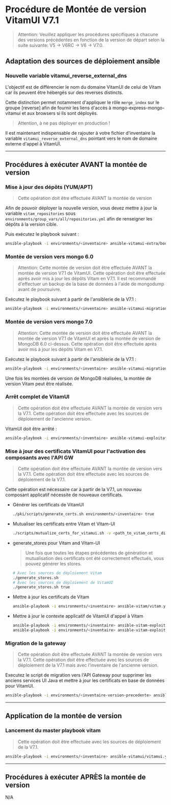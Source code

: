 # Procédure de Montée de version VitamUI V7.1

> Attention: Veuillez appliquer les procédures spécifiques à chacune des versions précédentes en fonction de la version de départ selon la suite suivante: V5 -> V6RC -> V6 -> V7.0.

## Adaptation des sources de déploiement ansible

### Nouvelle variable vitamui_reverse_external_dns

L'objectif est de différencier le nom du domaine VitamUI de celui de Vitam car ils peuvent être hébergés sur des reverses distincts.

Cette distinction permet notamment d'appliquer le rôle `merge_index` sur le groupe [reverse] afin de fournir les liens d'accès à mongo-express-mongo-vitamui et aux browsers si ils sont déployés.
> Attention, à ne pas déployer en production !

Il est maintenant indispensable de rajouter à votre fichier d'inventaire la variable `vitamui_reverse_external_dns` pointant vers le nom de domaine externe d'appel à VitamUI.

---

## Procédures à exécuter AVANT la montée de version

### Mise à jour des dépôts (YUM/APT)

> Cette opération doit être effectuée AVANT la montée de version

Afin de pouvoir déployer la nouvelle version, vous devez mettre à jour la variable ``vitam_repositories`` sous ``environments/group_vars/all/repositories.yml`` afin de renseigner les dépôts à la version cible.

Puis exécutez le playbook suivant :

```sh
ansible-playbook -i environments/<inventaire> ansible-vitamui-extra/bootstrap.yml --ask-vault-pass
```

### Montée de version vers mongo 6.0

> Attention: Cette montée de version doit être effectuée AVANT la montée de version V7.1 de VitamUI.
> Cette opération doit être effectuée après avoir mis à jour les dépôts Vitam en V7.1.
> Il est recommandé d'effectuer un backup de la base de données à l'aide de mongodump avant de poursuivre.

Exécutez le playbook suivant à partir de l'ansiblerie de la V7.1 :

```sh
ansible-playbook -i environments/<inventaire> ansible-vitamui-migration/migration_mongodb_60.yml --ask-vault-pass
```

### Montée de version vers mongo 7.0

> Attention: Cette montée de version doit être effectuée AVANT la montée de version V7.1 de VitamUI et après la montée de version de MongoDB 6.0 ci-dessus.
> Cette opération doit être effectuée après avoir mis à jour les dépôts Vitam en V7.1.

Exécutez le playbook suivant à partir de l'ansiblerie de la V7.1 :

```sh
ansible-playbook -i environments/<inventaire> ansible-vitamui-migration/migration_mongodb_70.yml --ask-vault-pass
```

Une fois les montées de version de MongoDB réalisées, la montée de version Vitam peut être réalisée.

### Arrêt complet de VitamUI

> Cette opération doit être effectuée AVANT la montée de version vers la V7.1.
> Cette opération doit être effectuée avec les sources de déploiement de l'ancienne version.

VitamUI doit être arrêté :

```sh
ansible-playbook -i environments/<inventaire> ansible-vitamui-exploitation/stop_vitamui.yml --ask-vault-pass
```

### Mise à jour des certificats VitamUI pour l'activation des composants avec l'API GW

> Cette opération doit être effectuée AVANT la montée de version vers la V7.1.
> Cette opération doit être effectuée avec les sources de déploiement de la V7.1.

Cette opération est nécessaire car à partir de la V7.1, un nouveau composant applicatif nécessite de nouveaux certificats.

* Générer les certificats de VitamUI

  ```sh
  ./pki/scripts/generate_certs.sh environments/<inventaire> true
  ```

* Mutualiser les certificats entre Vitam et Vitam-UI

  ```sh
  ./scripts/mutualize_certs_for_vitamui.sh -v <path_to_vitam_certs_dir> -u <path_to_vitamui_certs_dir>
  ```

* generate_stores pour Vitam and Vitam-UI

  > Une fois que toutes les étapes précédentes de génération et mutualisation des certificats ont été correctement effectués, vous pouvez générer les stores.

  ```sh
  # Avec les sources de déploiement Vitam
  ./generate_stores.sh
  # Avec les sources de déploiement de VitamUI
  ./generate_stores.sh true
  ```

* Mettre à jour les certificats de Vitam

  ```sh
  ansible-playbook -i environments/<inventaire> ansible-vitam/vitam.yml --tags update_vitam_certificates --ask-vault-pass
  ```

* Mettre à jour le contexte applicatif de VitamUI d'appel à Vitam

  ```sh
  ansible-playbook -i environments/<inventaire> ansible-vitam-exploitation/remove_contexts.yml -e security_profile_id=vitamui-security-profile --ask-vault-pass
  ansible-playbook -i environments/<inventaire> ansible-vitam-exploitation/add_contexts.yml -e security_profile_id=vitamui-security-profile --ask-vault-pass
  ```

### Migration de la gateway

> Cette opération doit être effectuée AVANT la montée de version vers la V7.1.
> Cette opération doit être effectuée avec les sources de déploiement de la V7.1 mais avec l'inventaire de l'ancienne version.

Executez le script de migration vers l'API Gateway pour supprimer les anciens services UI Java et mettre à jour les certificats en base de données pour VitamUI.

```sh
ansible-playbook -i environments/<inventaire-version-precedente> ansible-vitamui-migration/migration_gateway.yml --ask-vault-pass
```

---

## Application de la montée de version

### Lancement du master playbook vitam

> Cette opération doit être effectuée avec les sources de déploiement de la V7.1.

```sh
ansible-playbook -i environments/<inventaire> ansible-vitamui/vitamui.yml --ask-vault-pass
```

---

## Procédures à exécuter APRÈS la montée de version

N/A

